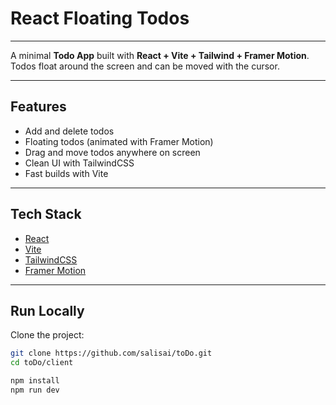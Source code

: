 # React Floating Todos

---
A minimal **Todo App** built with **React + Vite + Tailwind + Framer Motion**.  
Todos float around the screen and can be moved with the cursor.  

---

## Features
- Add and delete todos  
- Floating todos (animated with Framer Motion)  
- Drag and move todos anywhere on screen  
- Clean UI with TailwindCSS  
- Fast builds with Vite  

---

## Tech Stack
- [React](https://react.dev/)  
- [Vite](https://vitejs.dev/)  
- [TailwindCSS](https://tailwindcss.com/)  
- [Framer Motion](https://www.framer.com/motion/)  

---

## Run Locally

Clone the project:
```bash
git clone https://github.com/salisai/toDo.git
cd toDo/client

npm install
npm run dev
